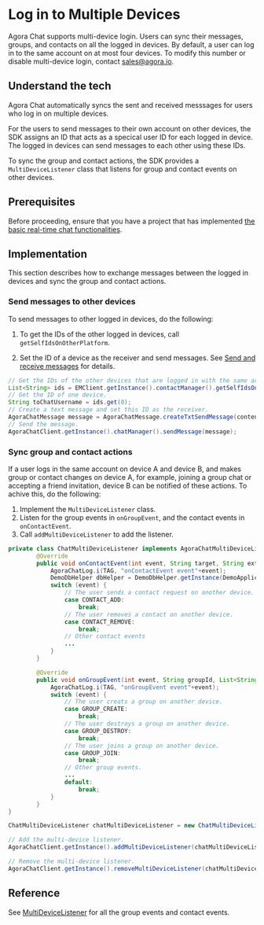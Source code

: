 # Log in to Multiple Devices

Agora Chat supports multi-device login. Users can sync their messages, groups, and contacts on all the logged in devices. By default, a user can log in to the same account on at most four devices. To modify this number or disable multi-device login, contact sales@agora.io.

## Understand the tech

Agora Chat automatically syncs the sent and received messsages for users who log in on multiple devices.

For the users to send messages to their own account on other devices, the SDK assigns an ID that acts as a specical user ID for each logged in device. The logged in devices can send messages to each other using these IDs.

To sync the group and contact actions, the SDK provides a `MultiDeviceListener` class that listens for group and contact events on other devices.

## Prerequisites

Before proceeding, ensure that you have a project that has implemented [the basic real-time chat functionalities](link).

## Implementation

This section describes how to exchange messages between the logged in devices and sync the group and contact actions.

### Send messages to other devices

To send messages to other logged in devices, do the following:

1. To get the IDs of the other logged in devices, call `getSelfIdsOnOtherPlatform`.

2. Set the ID of a device as the receiver and send messages. See [Send and receive messages](link) for details.

```java
// Get the IDs of the other devices that are logged in with the same account.
List<String> ids = EMClient.getInstance().contactManager().getSelfIdsOnOtherPlatform();
// Get the ID of one device.
String toChatUsername = ids.get(0);
// Create a text message and set this ID as the receiver.
AgoraChatMessage message = AgoraChatMessage.createTxtSendMessage(content, toChatUsername); 
// Send the message.
AgoraChatClient.getInstance().chatManager().sendMessage(message); 
```

### Sync group and contact actions

If a user logs in the same account on device A and device B, and makes group or contact changes on device A, for example, joining a group chat or accepting a friend invitation, device B can be notified of these actions. To achive this, do the following:

1. Implement the `MultiDeviceListener` class.
2. Listen for the group events in `onGroupEvent`, and the contact events in `onContactEvent`.
3. Call `addMultiDeviceListener` to add the listener.

```java
private class ChatMultiDeviceListener implements AgoraChatMultiDeviceListener {
        @Override
        public void onContactEvent(int event, String target, String ext) {
            AgoraChatLog.i(TAG, "onContactEvent event"+event);
            DemoDbHelper dbHelper = DemoDbHelper.getInstance(DemoApplication.getInstance());
            switch (event) {
                // The user sends a contact request on another device.
                case CONTACT_ADD:
                    break;
                // The user removes a contact on another device.
                case CONTACT_REMOVE:
                    break;
                // Other contact events 
                ...
            }
        }

        @Override
        public void onGroupEvent(int event, String groupId, List<String> usernames) {
            AgoraChatLog.i(TAG, "onGroupEvent event"+event);
            switch (event) {
                // The user creats a group on another device.
                case GROUP_CREATE:
                    break;
                // The user destroys a group on another device.
                case GROUP_DESTROY:
                    break;
                // The user joins a group on another device.
                case GROUP_JOIN:
                    break;
                // Other group events.
                ...
                default:
                    break;
            }
        }
}

ChatMultiDeviceListener chatMultiDeviceListener = new ChatMultiDeviceListener();

// Add the multi-device listener.
AgoraChatClient.getInstance().addMultiDeviceListener(chatMultiDeviceListener);

// Remove the multi-device listener.
AgoraChatClient.getInstance().removeMultiDeviceListener(chatMultiDeviceListener);
```

## Reference

See [MultiDeviceListener](link) for all the group events and contact events.
